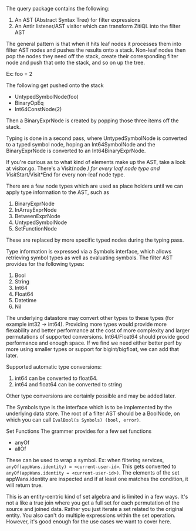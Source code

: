 The query package contains the following:

1. An AST (Abstract Syntax Tree) for filter expressions
2. An Antlr listener/AST visitor which can transform ZitiQL into the filter AST

The general pattern is that when it hits leaf nodes it processes them into filter AST nodes and pushes the results onto a stack. Non-leaf nodes then pop the nodes they need off the stack, create their corresponding filter node and push that onto the stack, and so on up the tree.

Ex: foo = 2

The following get pushed onto the stack

* UntypedSymbolNode(foo)
* BinaryOpEq
* Int64ConstNode(2)

Then a BinaryExprNode is created by popping those three items off the stack.

Typing is done in a second pass, where UntypedSymbolNode is converted to a typed symbol node, hoping an Int64SymbolNode and the BinaryExprNode is converted to an Int64BinaryExprNode.

If you're curious as to what kind of elements make up the AST, take a look at visitor.go. There's a Visit<NodeType>(node *<NodeType>) for every leaf node type and Visit*Start/Visit*End for every non-leaf node type.

There are a few node types which are used as place holders until we can apply type information to the AST, such as

1. BinaryExprNode
2. InArrayExprNode
3. BetweenExprNode
4. UntypedSymbolNode
5. SetFunctionNode

These are replaced by more specific typed nodes during the typing pass.

Type information is expressed via a Symbols interface, which allows retrieving symbol types as well as evaluating symbols. 
The filter AST provides for the following types:

1. Bool
2. String
3. Int64
4. Float64
5. Datetime
6. Nil

The underlying datastore may convert other types to these types (for example int32 -> int64). Providing more types would provide more flexability and better performance at the cost of more complexity and larger permutations of supported conversions. Int64/Float64 should provide good performance and enough space. If we find we need either better perf by more using smaller types or support for bigint/bigfloat, we can add that later.

Supported automatic type conversions:

1. int64 can be converted to float64. 
2. int64 and float64 can be converted to string

Other type conversions are certainly possible and may be added later.

The Symbols type is the interface which is to be implemented by the underlying data store. The root of a filter AST should be a BoolNode, on which you can call `EvalBool(s Symbols) (bool, error)`. 

Set Functions
The grammer provides for a few set functions

* anyOf
* allOf

These can be used to wrap a symbol. Ex: when filtering services, `anyOf(appWans.identity) = <current-user-id>`. 
This gets converted to `anyOf(appWans.identity = <current-user-id>)`. The elements of the set appWans.identity are inspected and if at least one matches the condition, it will return true. 

This is an entity-centric kind of set algebra and is limited in a few ways. It's not a like a true join where you get a full set for each permutation of the source and joined data. Rather you just iterate a set related to the original entity. You also can't do multiple expressions within the set operation. However, it's good enough for the use cases we want to cover here. 
